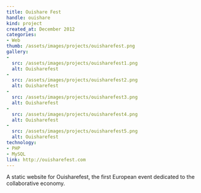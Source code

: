 ```yaml
---
title: Ouishare Fest
handle: ouishare
kind: project
created_at: December 2012
categories:
- Web
thumb: /assets/images/projects/ouisharefest.png
gallery:
-
  src: /assets/images/projects/ouisharefest1.png
  alt: Ouisharefest
-
  src: /assets/images/projects/ouisharefest2.png
  alt: Ouisharefest
-
  src: /assets/images/projects/ouisharefest3.png
  alt: Ouisharefest
-
  src: /assets/images/projects/ouisharefest4.png
  alt: Ouisharefest
-
  src: /assets/images/projects/ouisharefest5.png
  alt: Ouisharefest
technology:
- PHP
- MySQL
link: http://ouisharefest.com
---
```


A static website for Ouisharefest, the first European event dedicated to the collaborative economy.
